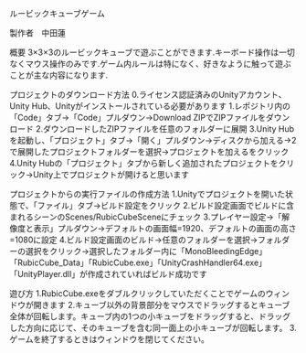 ルービックキューブゲーム

製作者　中田蓮

概要
3×3×3のルービックキューブで遊ぶことができます.キーボード操作は一切なくマウス操作のみです.ゲーム内ルールは特になく、好きなように触って遊ぶことが主な内容になります.

プロジェクトのダウンロード方法
0.ライセンス認証済みのUnityアカウント、Unity Hub、Unityがインストールされている必要があります
1.レポジトリ内の「Code」タブ→「Code」プルダウン→Download ZIPでZIPファイルをダウンロード
2.ダウンロードしたZIPファイルを任意のフォルダーに展開
3.Unity Hubを起動し、「プロジェクト」タブ→「開く」プルダウン→ディスクから加える→2で展開したプロジェクトフォルダーを選択→プロジェクトを加えるをクリック
4.Unity Hubの「プロジェクト」タブから新しく追加されたプロジェクトをクリック→Unity上でプロジェクトが開けると思います

プロジェクトからの実行ファイルの作成方法
1.Unityでプロジェクトを開いた状態で、「ファイル」タブ→ビルド設定をクリック
2.ビルド設定画面でビルドに含まれるシーンのScenes/RubicCubeSceneにチェック
3.プレイヤー設定→「解像度と表示」プルダウン→デフォルトの画面幅=1920、デフォルトの画面の高さ=1080に設定
4.ビルド設定画面のビルド→任意のフォルダーを選択→フォルダーの選択をクリック→選択したフォルダー内に「MonoBleedingEdge」「RubicCube_Data」「RubicCube.exe」「UnityCrashHandler64.exe」「UnityPlayer.dll」が作成されていればビルド成功です

遊び方
1.RubicCube.exeをダブルクリックしていただくことでゲームのウィンドウが開きます
2.キューブ以外の背景部分をマウスでドラッグするとキューブ全体が回転します。キューブ内の1つの小キューブをドラッグすると、ドラッグした方向に応じて、そのキューブを含む同一面上の小キューブが回転します。
3.ゲームを終了するときはウィンドウを閉じてください。
